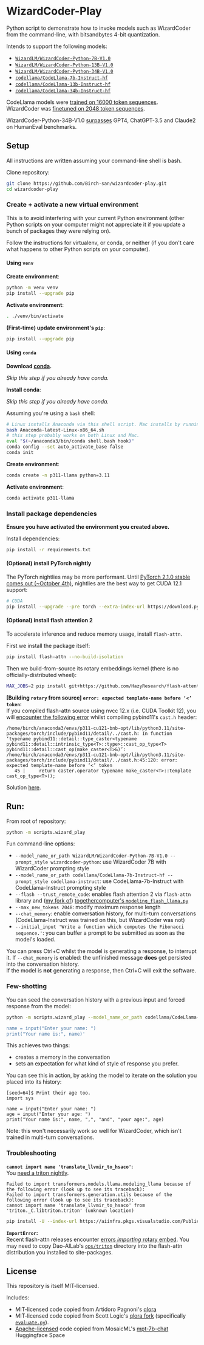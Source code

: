 # WizardCoder-Play

Python script to demonstrate how to invoke models such as WizardCoder from the command-line, with bitsandbytes 4-bit quantization.

Intends to support the following models:

- [`WizardLM/WizardCoder-Python-7B-V1.0`](https://huggingface.co/WizardLM/WizardCoder-Python-7B-V1.0)
- [`WizardLM/WizardCoder-Python-13B-V1.0`](https://huggingface.co/WizardLM/WizardCoder-Python-13B-V1.0)
- [`WizardLM/WizardCoder-Python-34B-V1.0`](https://huggingface.co/WizardLM/WizardCoder-Python-34B-V1.0)
- [`codellama/CodeLlama-7b-Instruct-hf`](https://huggingface.co/codellama/CodeLlama-7b-Instruct-hf)
- [`codellama/CodeLlama-13b-Instruct-hf`](https://huggingface.co/codellama/CodeLlama-13b-Instruct-hf)
- [`codellama/CodeLlama-34b-Instruct-hf`](https://huggingface.co/codellama/CodeLlama-34b-Instruct-hf)

CodeLlama models were [trained on 16000 token sequences](https://ai.meta.com/blog/code-llama-large-language-model-coding/).  
WizardCoder was [finetuned on 2048 token sequences](https://arxiv.org/abs/2306.08568).

WizardCoder-Python-34B-V1.0 [surpasses](https://huggingface.co/WizardLM/WizardCoder-Python-34B-V1.0) GPT4, ChatGPT-3.5 and Claude2 on HumanEval benchmarks.

## Setup

All instructions are written assuming your command-line shell is bash.

Clone repository:

```bash
git clone https://github.com/Birch-san/wizardcoder-play.git
cd wizardcoder-play
```

### Create + activate a new virtual environment

This is to avoid interfering with your current Python environment (other Python scripts on your computer might not appreciate it if you update a bunch of packages they were relying on).

Follow the instructions for virtualenv, or conda, or neither (if you don't care what happens to other Python scripts on your computer).

#### Using `venv`

**Create environment**:

```bash
python -m venv venv
pip install --upgrade pip
```

**Activate environment**:

```bash
. ./venv/bin/activate
```

**(First-time) update environment's `pip`**:

```bash
pip install --upgrade pip
```

#### Using `conda`

**Download [conda](https://www.anaconda.com/products/distribution).**

_Skip this step if you already have conda._

**Install conda**:

_Skip this step if you already have conda._

Assuming you're using a `bash` shell:

```bash
# Linux installs Anaconda via this shell script. Mac installs by running a .pkg installer.
bash Anaconda-latest-Linux-x86_64.sh
# this step probably works on both Linux and Mac.
eval "$(~/anaconda3/bin/conda shell.bash hook)"
conda config --set auto_activate_base false
conda init
```

**Create environment**:

```bash
conda create -n p311-llama python=3.11
```

**Activate environment**:

```bash
conda activate p311-llama
```

### Install package dependencies

**Ensure you have activated the environment you created above.**

Install dependencies:

```bash
pip install -r requirements.txt
```

#### (Optional) install PyTorch nightly

The PyTorch nightlies may be more performant. Until [PyTorch 2.1.0 stable comes out (~October 4th)](https://github.com/pytorch/pytorch/issues/86566#issuecomment-1706075651), nightlies are the best way to get CUDA 12.1 support:

```bash
# CUDA
pip install --upgrade --pre torch --extra-index-url https://download.pytorch.org/whl/nightly/cu121
```

#### (Optional) install flash attention 2

To accelerate inference and reduce memory usage, install `flash-attn`.

First we install the package itself:

```bash
pip install flash-attn --no-build-isolation
```

Then we build-from-source its rotary embeddings kernel (there is no officially-distributed wheel):

```bash
MAX_JOBS=2 pip install git+https://github.com/HazyResearch/flash-attention.git#subdirectory=csrc/rotary
```

**[Building `rotary` from source] `error: expected template-name before ‘<’ token`:**  
If you compiled flash-attn source using nvcc 12.x (i.e. CUDA Toolkit 12), you will [encounter the following error](https://github.com/pybind/pybind11/issues/4606) whilst compiling pybind11's `cast.h` header:

```
/home/birch/anaconda3/envs/p311-cu121-bnb-opt/lib/python3.11/site-packages/torch/include/pybind11/detail/../cast.h: In function ‘typename pybind11::detail::type_caster<typename pybind11::detail::intrinsic_type<T>::type>::cast_op_type<T> pybind11::detail::cast_op(make_caster<T>&)’:
/home/birch/anaconda3/envs/p311-cu121-bnb-opt/lib/python3.11/site-packages/torch/include/pybind11/detail/../cast.h:45:120: error: expected template-name before ‘<’ token
   45 |     return caster.operator typename make_caster<T>::template cast_op_type<T>();
```

Solution [here](https://github.com/Dao-AILab/flash-attention/issues/484#issuecomment-1706843478).

## Run:

From root of repository:

```bash
python -m scripts.wizard_play
```

Fun command-line options:

- `--model_name_or_path WizardLM/WizardCoder-Python-7B-V1.0 --prompt_style wizardcoder-python`: use WizardCoder 7B with WizardCoder prompting style
- `--model_name_or_path codellama/CodeLlama-7b-Instruct-hf --prompt_style codellama-instruct`: use CodeLlama-7b-Instruct with CodeLlama-Instruct prompting style
- `--flash --trust_remote_code`: enables flash attention 2 via `flash-attn` library and ([my fork of](https://huggingface.co/Birchlabs/flash_llama)) [togethercomputer's `modeling_flash_llama.py`](https://huggingface.co/togethercomputer/LLaMA-2-7B-32K/blob/main/modeling_flash_llama.py)
- `--max_new_tokens 2048`: modify maximum response length
- `--chat_memory`: enable conversation history, for multi-turn conversations (CodeLlama-Instruct was trained on this, but WizardCoder was not)
- `--initial_input 'Write a function which computes the Fibonacci sequence.'`: you can buffer a prompt to be submitted as soon as the model's loaded.

You can press Ctrl+C whilst the model is generating a response, to interrupt it. If `--chat_memory` is enabled: the unfinished message **does** get persisted into the conversation history.  
If the model is **not** generating a response, then Ctrl+C will exit the software.

### Few-shotting

You can seed the conversation history with a previous input and forced response from the model:

```bash
python -m scripts.wizard_play --model_name_or_path codellama/CodeLlama-7b-Instruct-hf --prompt_style codellama-instruct --shot0_input "Read user's name from stdin" --shot0_response 'import sys

name = input("Enter your name: ")
print("Your name is:", name)'
```

This achieves two things:

- creates a memory in the conversation
- sets an expectation for what kind of style of response you prefer.

You can see this in action, by asking the model to iterate on the solution you placed into its history:

```
[seed=64]$ Print their age too.
import sys

name = input("Enter your name: ")
age = input("Enter your age: ")
print("Your name is:", name, ",", "and", "your age:", age)
```

Note: this won't necessarily work so well for WizardCoder, which isn't trained in multi-turn conversations.

### Troubleshooting

**`cannot import name 'translate_llvmir_to_hsaco'`:**  
You [need a triton nightly](https://github.com/openai/triton/issues/2002).
```
Failed to import transformers.models.llama.modeling_llama because of the following error (look up to see its traceback):
Failed to import transformers.generation.utils because of the following error (look up to see its traceback):
cannot import name 'translate_llvmir_to_hsaco' from 'triton._C.libtriton.triton' (unknown location)
```

```bash
pip install -U --index-url https://aiinfra.pkgs.visualstudio.com/PublicPackages/_packaging/Triton-Nightly/pypi/simple/ triton-nightly
```

**`ImportError`:**  
Recent flash-attn releases encounter [errors _importing_ rotary embed](https://github.com/Dao-AILab/flash-attention/issues/519). You may need to copy Dao-AILab's [`ops/triton`](https://github.com/Dao-AILab/flash-attention/tree/main/flash_attn/ops/triton) directory into the flash-attn distribution you installed to site-packages.

## License

This repository is itself MIT-licensed.

Includes:

- MIT-licensed code copied from Artidoro Pagnoni's [qlora](https://github.com/artidoro/qlora)
- MIT-licensed code copied from Scott Logic's [qlora fork](https://github.com/scottlogic-alex/qlora) (specifically [`evaluate.py`](https://github.com/scottlogic-alex/qlora/blob/stepwise/evaluate.py)).
- [Apache-licensed](licenses/MosaicML-mpt-7b-chat-hf-space.Apache.LICENSE.txt) code copied from MosaicML's [mpt-7b-chat](https://huggingface.co/spaces/mosaicml/mpt-7b-chat/blob/main/app.py) Huggingface Space